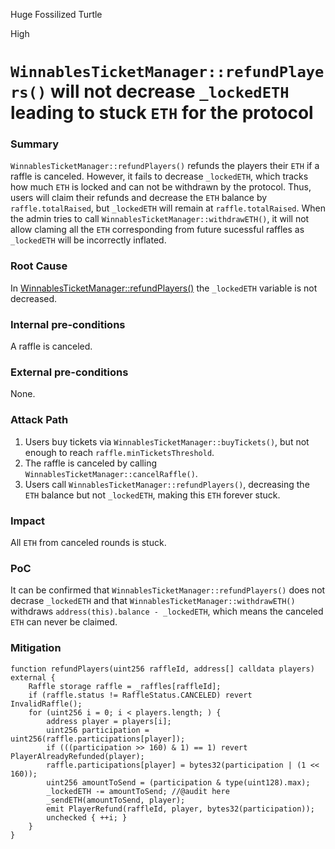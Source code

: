 Huge Fossilized Turtle

High

# `WinnablesTicketManager::refundPlayers()` will not decrease `_lockedETH` leading to stuck `ETH` for the protocol

### Summary

`WinnablesTicketManager::refundPlayers()` refunds the players their `ETH` if a raffle is canceled. However, it fails to decrease `_lockedETH`, which tracks how much `ETH` is locked and can not be withdrawn by the protocol. Thus, users will claim their refunds and decrease the `ETH` balance by `raffle.totalRaised`, but `_lockedETH` will remain at `raffle.totalRaised`. When the admin tries to call `WinnablesTicketManager::withdrawETH()`, it will not allow claming all the `ETH` corresponding from future sucessful raffles as `_lockedETH` will be incorrectly inflated.

### Root Cause

In [WinnablesTicketManager::refundPlayers()](https://github.com/sherlock-audit/2024-08-winnables-raffles/blob/main/public-contracts/contracts/WinnablesTicketManager.sol#L215) the `_lockedETH` variable is not decreased.

### Internal pre-conditions

A raffle is canceled.

### External pre-conditions

None.

### Attack Path

1. Users buy tickets via `WinnablesTicketManager::buyTickets()`, but not enough to reach `raffle.minTicketsThreshold`.
2. The raffle is canceled by calling `WinnablesTicketManager::cancelRaffle()`.
3. Users call `WinnablesTicketManager::refundPlayers()`, decreasing the `ETH` balance but not `_lockedETH`, making this `ETH` forever stuck.

### Impact

All `ETH` from canceled rounds is stuck.

### PoC

It can be confirmed that `WinnablesTicketManager::refundPlayers()` does not decrase `_lockedETH` and that `WinnablesTicketManager::withdrawETH()` withdraws `address(this).balance - _lockedETH`, which means the canceled `ETH` can never be claimed.

### Mitigation

```solidity
function refundPlayers(uint256 raffleId, address[] calldata players) external {
    Raffle storage raffle = _raffles[raffleId];
    if (raffle.status != RaffleStatus.CANCELED) revert InvalidRaffle();
    for (uint256 i = 0; i < players.length; ) {
        address player = players[i];
        uint256 participation = uint256(raffle.participations[player]);
        if (((participation >> 160) & 1) == 1) revert PlayerAlreadyRefunded(player);
        raffle.participations[player] = bytes32(participation | (1 << 160));
        uint256 amountToSend = (participation & type(uint128).max);
        _lockedETH -= amountToSend; //@audit here
        _sendETH(amountToSend, player);
        emit PlayerRefund(raffleId, player, bytes32(participation));
        unchecked { ++i; }
    }
}
```